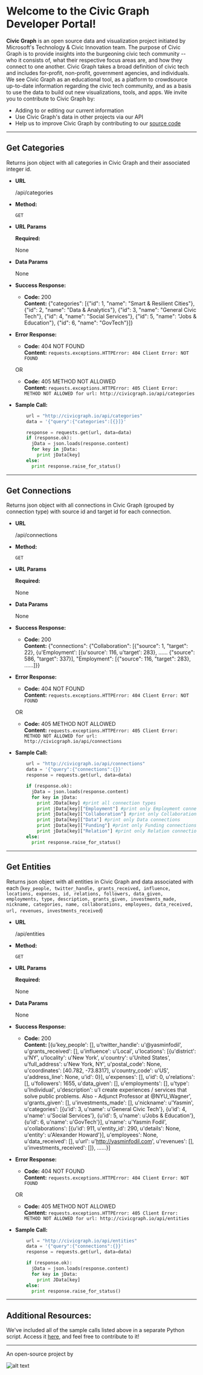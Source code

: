 # Welcome to the Civic Graph Developer Portal!

__Civic Graph__ is an open source data and visualization project initiated by Microsoft's Technology & Civic Innovation team.
The purpose of Civic Graph is to provide insights into the burgeoning civic tech community -- who it consists of, what their respective focus areas are, and how they connect to one another. Civic Graph takes a broad definition of civic tech and includes for-profit, non-profit, government agencies, and individuals.
We see Civic Graph as an educational tool, as a platform to crowdsource up-to-date information regarding the civic tech community, and as a basis to use the data to build out new visualizations, tools, and apps. We invite you to contribute to Civic Graph by:
* Adding to or editing our current information
* Use Civic Graph's data in other projects via our API
* Help us to improve Civic Graph by contributing to our [source code](https://github.com/MicrosoftTCE/civic-graph)

----

**Get Categories**
----
  Returns json object with all categories in Civic Graph and their associated integer id.

* **URL**

  /api/categories

* **Method:**

  `GET`
  
*  **URL Params**

   **Required:**
 
   None

* **Data Params**

   None

* **Success Response:**

  * **Code:** 200 <br />
    **Content:** {"categories": [{"id": 1, "name": "Smart & Resilient Cities"}, {"id": 2, "name": "Data & Analytics"}, {"id": 3, "name": "General Civic Tech"}, {"id": 4, "name": "Social Services"}, {"id": 5, "name": "Jobs & Education"}, {"id": 6, "name": "GovTech"}]}
    
 
* **Error Response:**

  * **Code:** 404 NOT FOUND <br />
    **Content:** `requests.exceptions.HTTPError: 404 Client Error: NOT FOUND`

  OR

  * **Code:** 405 METHOD NOT ALLOWED <br />
    **Content:** `requests.exceptions.HTTPError: 405 Client Error: METHOD NOT ALLOWED for url: http://civicgraph.io/api/categories`

* **Sample Call:**

  ```python
      url = "http://civicgraph.io/api/categories"
      data = '{"query":{"categories":[{}]}'

      response = requests.get(url, data=data)
      if (response.ok):
        jData = json.loads(response.content)
        for key in jData:
          print jData[key]
      else:
        print response.raise_for_status()
  ```

----
**Get Connections**
----
  Returns json object with all connections in Civic Graph (grouped by connection type) with source id and target id for each connection.

* **URL**

  /api/connections

* **Method:**

  `GET`
  
*  **URL Params**

   **Required:**
 
   None

* **Data Params**

   None

* **Success Response:**

  * **Code:** 200 <br />
    **Content:** {"connections": {"Collaboration": [{"source": 1, "target": 22}, {u'Employment': [{u'source': 116, u'target': 283}, ...... {"source": 586, "target": 337}], "Employment": [{"source": 116, "target": 283}, ......]}}
    
 
* **Error Response:**

  * **Code:** 404 NOT FOUND <br />
    **Content:** `requests.exceptions.HTTPError: 404 Client Error: NOT FOUND`

  OR

  * **Code:** 405 METHOD NOT ALLOWED <br />
    **Content:** `requests.exceptions.HTTPError: 405 Client Error: METHOD NOT ALLOWED for url: http://civicgraph.io/api/connections`

* **Sample Call:**

  ```python
      url = "http://civicgraph.io/api/connections"
      data = '{"query":{"connections":{}}'
      response = requests.get(url, data=data)

      if (response.ok):
        jData = json.loads(response.content)
        for key in jData:
          print JData[key] #print all connection types
          print jData[key]["Employment"] #print only Employment connections
          print jData[key]["Collaboration"] #print only Collaboration connections
          print jData[key]["Data"] #print only Data connections
          print jData[key]["Funding"] #print only Funding connections
          print jData[key]["Relation"] #print only Relation connections
      else:
        print response.raise_for_status()
  ```

----
**Get Entities**
----
  Returns json object with all entities in Civic Graph and data associated with each (`key_people, twitter_handle, grants_received, influence, locations, expenses, id, relations, followers, data_given, employments, type, description, grants_given, investments_made, nickname, categories, name, collaborations, employees, data_received, url, revenues, investments_received`)

* **URL**

  /api/entities

* **Method:**

  `GET`
  
*  **URL Params**

   **Required:**
 
   None

* **Data Params**

   None

* **Success Response:**

  * **Code:** 200 <br />
    **Content:** [{u'key_people': [], u'twitter_handle': u'@yasminfodil', u'grants_received': [], u'influence': u'Local', u'locations': [{u'district': u'NY', u'locality': u'New York', u'country': u'United States', u'full_address': u'New York, NY', u'postal_code': None, u'coordinates': [40.782, -73.8317], u'country_code': u'US', u'address_line': None, u'id': 0}], u'expenses': [], u'id': 0, u'relations': [], u'followers': 1655, u'data_given': [], u'employments': [], u'type': u'Individual', u'description': u'I create experiences / services that solve public problems. Also - Adjunct Professor at @NYU_Wagner', u'grants_given': [], u'investments_made': [], u'nickname': u'Yasmin', u'categories': [{u'id': 3, u'name': u'General Civic Tech'}, {u'id': 4, u'name': u'Social Services'}, {u'id': 5, u'name': u'Jobs & Education'}, {u'id': 6, u'name': u'GovTech'}], u'name': u'Yasmin Fodil', u'collaborations': [{u'id': 911, u'entity_id': 290, u'details': None, u'entity': u'Alexander Howard'}], u'employees': None, u'data_received': [], u'url': u'http://yasminfodil.com', u'revenues': [], u'investments_received': []}, ......}]
    
 
* **Error Response:**

  * **Code:** 404 NOT FOUND <br />
    **Content:** `requests.exceptions.HTTPError: 404 Client Error: NOT FOUND`

  OR

  * **Code:** 405 METHOD NOT ALLOWED <br />
    **Content:** `requests.exceptions.HTTPError: 405 Client Error: METHOD NOT ALLOWED for url: http://civicgraph.io/api/entities`

* **Sample Call:**

  ```python
      url = "http://civicgraph.io/api/entities"
      data = '{"query":{"connections":{}}'
      response = requests.get(url, data=data)

      if (response.ok):
        jData = json.loads(response.content)
        for key in jData:
          print JData[key]
      else:
        print response.raise_for_status()
  ```

----
**Additional Resources:**
----
We've included all of the sample calls listed above in a separate Python script. Access it [here](https://github.com/hcutler/civicgraph-api/blob/master/api-test.py), and feel free to contribute to it!

----

An open-source project by

![alt text](https://assets.onestore.ms/cdnfiles/onestorerolling-1607-15000/shell/v3/images/logo/microsoft.png "Logo Title Text 2")
